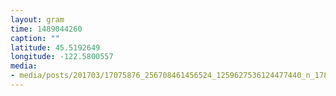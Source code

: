 ```yaml
---
layout: gram
time: 1489044260
caption: ""
latitude: 45.5192649
longitude: -122.5800557
media:
- media/posts/201703/17075876_256708461456524_1259627536124477440_n_17863301863107711.jpg
---
```

